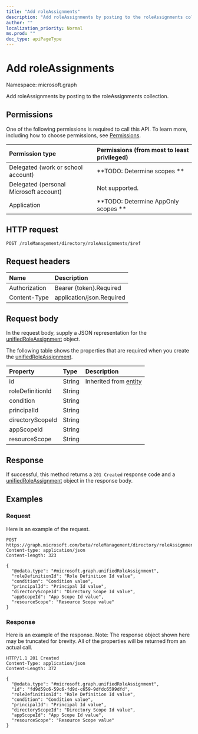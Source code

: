 ```yaml
---
title: "Add roleAssignments"
description: "Add roleAssignments by posting to the roleAssignments collection."
author: ""
localization_priority: Normal
ms.prod: ""
doc_type: apiPageType
---
```


# Add roleAssignments

Namespace: microsoft.graph

Add roleAssignments by posting to the roleAssignments collection.

## Permissions
One of the following permissions is required to call this API. To learn more, including how to choose permissions, see [Permissions](/concepts/permissions-reference.md).

|Permission type|Permissions (from most to least privileged)|
|:---|:---|
|Delegated (work or school account)|**TODO: Determine scopes **|
|Delegated (personal Microsoft account)|Not supported.|
|Application|**TODO: Determine AppOnly scopes **|

## HTTP request
<!-- {
  "blockType": "ignored"
}
-->
``` http
POST /roleManagement/directory/roleAssignments/$ref
```

## Request headers
|Name|Description|
|:---|:---|
|Authorization|Bearer {token}.Required|
|Content-Type|application/json.Required|

## Request body
In the request body, supply a JSON representation for the [unifiedRoleAssignment](../resources/unifiedroleassignment.md) object.

The following table shows the properties that are required when you create the [unifiedRoleAssignment](../resources/unifiedroleassignment.md).

|Property|Type|Description|
|:---|:---|:---|
|id|String| Inherited from [entity](../resources/entity.md)|
|roleDefinitionId|String||
|condition|String||
|principalId|String||
|directoryScopeId|String||
|appScopeId|String||
|resourceScope|String||



## Response
If successful, this method returns a `201 Created` response code and a [unifiedRoleAssignment](../resources/unifiedroleassignment.md) object in the response body.

## Examples

### Request
Here is an example of the request.
<!-- {
  "blockType": "request",
  "name": "create_unifiedroleassignment_from_"
}
-->
``` http
POST https://graph.microsoft.com/beta/roleManagement/directory/roleAssignments
Content-type: application/json
Content-length: 323

{
  "@odata.type": "#microsoft.graph.unifiedRoleAssignment",
  "roleDefinitionId": "Role Definition Id value",
  "condition": "Condition value",
  "principalId": "Principal Id value",
  "directoryScopeId": "Directory Scope Id value",
  "appScopeId": "App Scope Id value",
  "resourceScope": "Resource Scope value"
}
```

### Response
Here is an example of the response. Note: The response object shown here may be truncated for brevity. All of the properties will be returned from an actual call.
<!-- {
  "blockType": "response",
  "truncated": true,
  "@odata.type": "microsoft.graph.unifiedroleassignment"
}
-->
``` http
HTTP/1.1 201 Created
Content-Type: application/json
Content-Length: 372

{
  "@odata.type": "#microsoft.graph.unifiedRoleAssignment",
  "id": "fd9d59c6-59c6-fd9d-c659-9dfdc6599dfd",
  "roleDefinitionId": "Role Definition Id value",
  "condition": "Condition value",
  "principalId": "Principal Id value",
  "directoryScopeId": "Directory Scope Id value",
  "appScopeId": "App Scope Id value",
  "resourceScope": "Resource Scope value"
}
```

